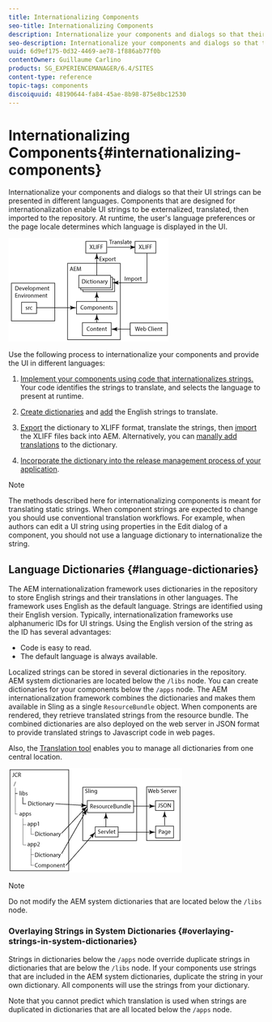 ```yaml
---
title: Internationalizing Components
seo-title: Internationalizing Components
description: Internationalize your components and dialogs so that their UI strings can be presented in different languages
seo-description: Internationalize your components and dialogs so that their UI strings can be presented in different languages
uuid: 6d9ef175-0d32-4469-ae78-1f886ab77f0b
contentOwner: Guillaume Carlino
products: SG_EXPERIENCEMANAGER/6.4/SITES
content-type: reference
topic-tags: components
discoiquuid: 48190644-fa84-45ae-8b98-875e8bc12530
---
```


# Internationalizing Components{#internationalizing-components}

Internationalize your components and dialogs so that their UI strings can be presented in different languages. Components that are designed for internationalization enable UI strings to be externalized, translated, then imported to the repository. At runtime, the user's language preferences or the page locale determines which language is displayed in the UI.

![chlimage_1-9](assets/chlimage_1-9.png)

Use the following process to internationalize your components and provide the UI in different languages:

1. [Implement your components using code that internationalizes strings.](/help/sites-developing/i18n-dev.md) Your code identifies the strings to translate, and selects the language to present at runtime.
1. [Create dictionaries](/help/sites-developing/i18n-translator.md#creating-a-dictionary) and [add](/help/sites-developing/i18n-translator.md#adding-changing-and-removing-strings) the English strings to translate.

1. [Export](/help/sites-developing/i18n-translator.md#exporting-a-dictionary) the dictionary to XLIFF format, translate the strings, then [import](/help/sites-developing/i18n-translator.md#importing-a-dictionary) the XLIFF files back into AEM. Alternatively, you can [manally add translations](/help/sites-developing/i18n-translator.md#editing-translated-strings) to the dictionary.

1. [Incorporate the dictionary into the release management process of your application](/help/sites-developing/i18n-translator.md#publishing-dictionaries).

>[!NOTE]
>
>The methods described here for internationalizing components is meant for translating static strings. When component strings are expected to change you should use conventional translation workflows. For example, when authors can edit a UI string using properties in the Edit dialog of a component, you should not use a language dictionary to internationalize the string.

## Language Dictionaries {#language-dictionaries}

The AEM internationalization framework uses dictionaries in the repository to store English strings and their translations in other languages. The framework uses English as the default language. Strings are identified using their English version. Typically, internationalization frameworks use alphanumeric IDs for UI strings. Using the English version of the string as the ID has several advantages:

* Code is easy to read.
* The default language is always available.

Localized strings can be stored in several dictionaries in the repository. AEM system dictionaries are located below the `/libs` node. You can create dictionaries for your components below the `/apps` node. The AEM internationalization framework combines the dictionaries and makes them available in Sling as a single `ResourceBundle` object. When components are rendered, they retrieve translated strings from the resource bundle. The combined dictionaries are also deployed on the web server in JSON format to provide translated strings to Javascript code in web pages.

Also, the [Translation tool](/help/sites-developing/i18n-translator.md) enables you to manage all dictionaries from one central location.

![chlimage_1-10](assets/chlimage_1-10.png)

>[!NOTE]
>
>Do not modify the AEM system dictionaries that are located below the `/libs` node.

### Overlaying Strings in System Dictionaries {#overlaying-strings-in-system-dictionaries}

Strings in dictionaries below the `/apps` node override duplicate strings in dictionaries that are below the `/libs` node. If your components use strings that are included in the AEM system dictionaries, duplicate the string in your own dictionary. All components will use the strings from your dictionary.

Note that you cannot predict which translation is used when strings are duplicated in dictionaries that are all located below the `/apps` node.
